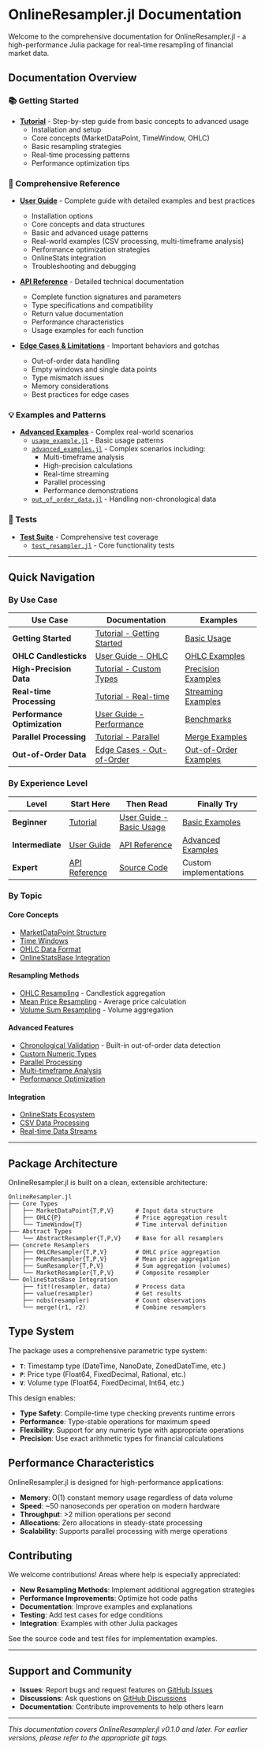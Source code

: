 # OnlineResampler.jl Documentation

Welcome to the comprehensive documentation for OnlineResampler.jl - a high-performance Julia package for real-time resampling of financial market data.

## Documentation Overview

### 📚 Getting Started

- **[Tutorial](tutorial.md)** - Step-by-step guide from basic concepts to advanced usage
  - Installation and setup
  - Core concepts (MarketDataPoint, TimeWindow, OHLC)
  - Basic resampling strategies
  - Real-time processing patterns
  - Performance optimization tips

### 📖 Comprehensive Reference

- **[User Guide](user_guide.md)** - Complete guide with detailed examples and best practices
  - Installation options
  - Core concepts and data structures
  - Basic and advanced usage patterns
  - Real-world examples (CSV processing, multi-timeframe analysis)
  - Performance optimization strategies
  - OnlineStats integration
  - Troubleshooting and debugging

- **[API Reference](api_reference.md)** - Detailed technical documentation
  - Complete function signatures and parameters
  - Type specifications and compatibility
  - Return value documentation
  - Performance characteristics
  - Usage examples for each function

- **[Edge Cases & Limitations](edge_cases.md)** - Important behaviors and gotchas
  - Out-of-order data handling
  - Empty windows and single data points
  - Type mismatch issues
  - Memory considerations
  - Best practices for edge cases

### 💡 Examples and Patterns

- **[Advanced Examples](../examples/)** - Complex real-world scenarios
  - [`usage_example.jl`](../examples/usage_example.jl) - Basic usage patterns
  - [`advanced_examples.jl`](../examples/advanced_examples.jl) - Complex scenarios including:
    - Multi-timeframe analysis
    - High-precision calculations
    - Real-time streaming
    - Parallel processing
    - Performance demonstrations
  - [`out_of_order_data.jl`](../examples/out_of_order_data.jl) - Handling non-chronological data

### 🧪 Tests

- **[Test Suite](../test/)** - Comprehensive test coverage
  - [`test_resampler.jl`](../test/test_resampler.jl) - Core functionality tests

---

## Quick Navigation

### By Use Case

| **Use Case** | **Documentation** | **Examples** |
|--------------|-------------------|--------------|
| **Getting Started** | [Tutorial - Getting Started](tutorial.md#getting-started) | [Basic Usage](../examples/usage_example.jl) |
| **OHLC Candlesticks** | [User Guide - OHLC](user_guide.md#ohlc-resampling) | [OHLC Examples](../examples/usage_example.jl) |
| **High-Precision Data** | [Tutorial - Custom Types](tutorial.md#working-with-different-data-types) | [Precision Examples](../examples/advanced_examples.jl) |
| **Real-time Processing** | [Tutorial - Real-time](tutorial.md#real-time-data-processing) | [Streaming Examples](../examples/advanced_examples.jl) |
| **Performance Optimization** | [User Guide - Performance](user_guide.md#performance-optimization) | [Benchmarks](../examples/advanced_examples.jl) |
| **Parallel Processing** | [Tutorial - Parallel](tutorial.md#real-time-data-processing) | [Merge Examples](../examples/advanced_examples.jl) |
| **Out-of-Order Data** | [Edge Cases - Out-of-Order](edge_cases.md#out-of-order-data) | [Out-of-Order Examples](../examples/out_of_order_data.jl) |

### By Experience Level

| **Level** | **Start Here** | **Then Read** | **Finally Try** |
|-----------|----------------|---------------|-----------------|
| **Beginner** | [Tutorial](tutorial.md) | [User Guide - Basic Usage](user_guide.md#basic-usage) | [Basic Examples](../examples/usage_example.jl) |
| **Intermediate** | [User Guide](user_guide.md) | [API Reference](api_reference.md) | [Advanced Examples](../examples/advanced_examples.jl) |
| **Expert** | [API Reference](api_reference.md) | [Source Code](../src/) | Custom implementations |

### By Topic

#### Core Concepts
- [MarketDataPoint Structure](tutorial.md#market-data-structure)
- [Time Windows](tutorial.md#understanding-time-windows)
- [OHLC Data Format](api_reference.md#ohlc)
- [OnlineStatsBase Integration](user_guide.md#integration-with-onlinestats)

#### Resampling Methods
- [OHLC Resampling](user_guide.md#ohlc-resampling) - Candlestick aggregation
- [Mean Price Resampling](user_guide.md#mean-price-resampling) - Average price calculation
- [Volume Sum Resampling](api_reference.md#sumresampler) - Volume aggregation

#### Advanced Features
- [Chronological Validation](edge_cases.md#solution-3-built-in-chronological-validation) - Built-in out-of-order data detection
- [Custom Numeric Types](user_guide.md#custom-numeric-types)
- [Parallel Processing](user_guide.md#parallel-processing)
- [Multi-timeframe Analysis](user_guide.md#multi-timeframe-analysis)
- [Performance Optimization](user_guide.md#performance-optimization)

#### Integration
- [OnlineStats Ecosystem](user_guide.md#integration-with-onlinestats)
- [CSV Data Processing](user_guide.md#processing-csv-market-data)
- [Real-time Data Streams](tutorial.md#real-time-data-processing)

---

## Package Architecture

OnlineResampler.jl is built on a clean, extensible architecture:

```
OnlineResampler.jl
├── Core Types
│   ├── MarketDataPoint{T,P,V}      # Input data structure
│   ├── OHLC{P}                     # Price aggregation result
│   └── TimeWindow{T}               # Time interval definition
├── Abstract Types
│   └── AbstractResampler{T,P,V}    # Base for all resamplers
├── Concrete Resamplers
│   ├── OHLCResampler{T,P,V}        # OHLC price aggregation
│   ├── MeanResampler{T,P,V}        # Mean price aggregation
│   ├── SumResampler{T,P,V}         # Sum aggregation (volumes)
│   └── MarketResampler{T,P,V}      # Composite resampler
└── OnlineStatsBase Integration
    ├── fit!(resampler, data)       # Process data
    ├── value(resampler)            # Get results
    ├── nobs(resampler)             # Count observations
    └── merge!(r1, r2)              # Combine resamplers
```

## Type System

The package uses a comprehensive parametric type system:

- **`T`**: Timestamp type (DateTime, NanoDate, ZonedDateTime, etc.)
- **`P`**: Price type (Float64, FixedDecimal, Rational, etc.)
- **`V`**: Volume type (Float64, FixedDecimal, Int64, etc.)

This design enables:
- **Type Safety**: Compile-time type checking prevents runtime errors
- **Performance**: Type-stable operations for maximum speed
- **Flexibility**: Support for any numeric type with appropriate operations
- **Precision**: Use exact arithmetic types for financial calculations

## Performance Characteristics

OnlineResampler.jl is designed for high-performance applications:

- **Memory**: O(1) constant memory usage regardless of data volume
- **Speed**: ~50 nanoseconds per operation on modern hardware
- **Throughput**: >2 million operations per second
- **Allocations**: Zero allocations in steady-state processing
- **Scalability**: Supports parallel processing with merge operations

## Contributing

We welcome contributions! Areas where help is especially appreciated:

- **New Resampling Methods**: Implement additional aggregation strategies
- **Performance Improvements**: Optimize hot code paths
- **Documentation**: Improve examples and explanations
- **Testing**: Add test cases for edge conditions
- **Integration**: Examples with other Julia packages

See the source code and test files for implementation examples.

---

## Support and Community

- **Issues**: Report bugs and request features on [GitHub Issues](https://github.com/femtotrader/OnlineResampler.jl/issues)
- **Discussions**: Ask questions on [GitHub Discussions](https://github.com/femtotrader/OnlineResampler.jl/discussions)
- **Documentation**: Contribute improvements to help others learn

---

*This documentation covers OnlineResampler.jl v0.1.0 and later. For earlier versions, please refer to the appropriate git tags.*